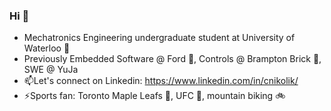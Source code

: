 ### Hi 👋

* Mechatronics Engineering undergraduate student at University of Waterloo 🏫
* Previously Embedded Software @ Ford 🚗, Controls @ Brampton Brick 🧱, SWE @ YuJa
* 📫Let's connect on Linkedin: https://www.linkedin.com/in/cnikolik/ 
* ⚡Sports fan: Toronto Maple Leafs 🏒, UFC 🥊, mountain biking 🚲

<!--
**CNikolik/CNikolik** is a ✨ _special_ ✨ repository because its `README.md` (this file) appears on your GitHub profile.

Here are some ideas to get you started:

- 🔭 I’m currently working on ...
- 🌱 I’m currently learning ...
- 👯 I’m looking to collaborate on ...
- 🤔 I’m looking for help with ...
- 💬 Ask me about ...
- 📫 How to reach me: ...
- 😄 Pronouns: ...
- ⚡ Fun fact: ...
-->
